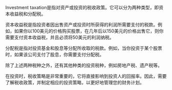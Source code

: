 

Investment taxation是指对资产或投资的税收政策。它可以分为两种类型，即资本收益税和分配税。

资本收益税是指投资者因出售资产或投资时所获得的利润所需要支付的税款。例如，如果你以100美元的价格购买股票，在几年后以150美元的价格出售它，则你需要支付资本收益税，并且必须将50美元的利润纳税。

分配税是指对投资基金和股息等分配所收取的税款。例如，当你投资于某个股票时，如果该公司支付了股息，你需要支付分配税。

除了上述两种税种之外，还有其他种类的投资税种，例如房地产税、遗产税等。

在投资时，税收策略是非常重要的，它将直接影响到投资人的回报率。因此，需要了解税收政策，并制定相应的投资策略，以更好地管理您的财务计划。